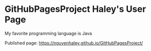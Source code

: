 # GitHubPagesProject Haley's User Page 
My favorite programming language is Java

Published page: https://nguyenhaley.github.io/GitHubPagesProject/
